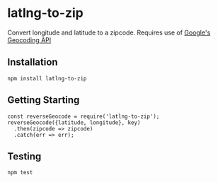 # latlng-to-zip
Convert longitude and latitude to a zipcode.  Requires use of [Google's Geocoding API](https://developers.google.com/maps/documentation/geocoding/start)

## Installation
`npm install latlng-to-zip`

## Getting Starting
```
const reverseGeocode = require('latlng-to-zip');
reverseGeocode({latitude, longitude}, key)
  .then(zipcode => zipcode)
  .catch(err => err);
```

## Testing
`npm test`

